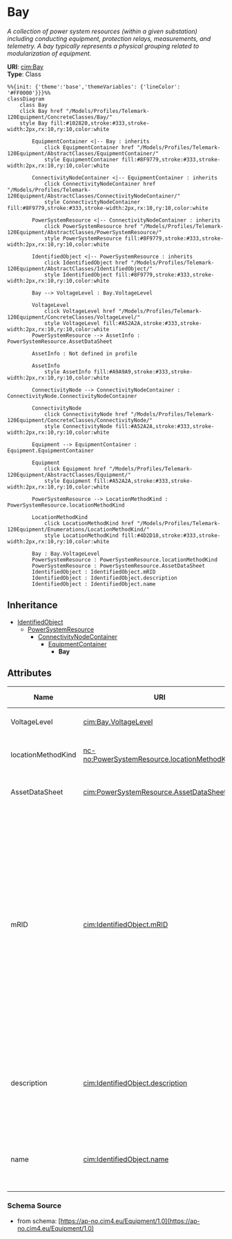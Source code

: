 # Bay

_A collection of power system resources (within a given substation) including conducting equipment, protection relays, measurements, and telemetry.  A bay typically represents a physical grouping related to modularization of equipment._

**URI**: [cim:Bay](https://cim.ucaiug.io/ns#Bay)<br />
**Type**: Class

```mermaid
%%{init: {'theme':'base','themeVariables': {'lineColor': '#FF0000'}}}%%
classDiagram
    class Bay
    click Bay href "/Models/Profiles/Telemark-120Equipment/ConcreteClasses/Bay/"
    style Bay fill:#102820,stroke:#333,stroke-width:2px,rx:10,ry:10,color:white
     
        EquipmentContainer <|-- Bay : inherits
            click EquipmentContainer href "/Models/Profiles/Telemark-120Equipment/AbstractClasses/EquipmentContainer/"
            style EquipmentContainer fill:#8F9779,stroke:#333,stroke-width:2px,rx:10,ry:10,color:white
     
        ConnectivityNodeContainer <|-- EquipmentContainer : inherits
            click ConnectivityNodeContainer href "/Models/Profiles/Telemark-120Equipment/AbstractClasses/ConnectivityNodeContainer/"
            style ConnectivityNodeContainer fill:#8F9779,stroke:#333,stroke-width:2px,rx:10,ry:10,color:white
     
        PowerSystemResource <|-- ConnectivityNodeContainer : inherits
            click PowerSystemResource href "/Models/Profiles/Telemark-120Equipment/AbstractClasses/PowerSystemResource/"
            style PowerSystemResource fill:#8F9779,stroke:#333,stroke-width:2px,rx:10,ry:10,color:white
     
        IdentifiedObject <|-- PowerSystemResource : inherits
            click IdentifiedObject href "/Models/Profiles/Telemark-120Equipment/AbstractClasses/IdentifiedObject/"
            style IdentifiedObject fill:#8F9779,stroke:#333,stroke-width:2px,rx:10,ry:10,color:white

        Bay --> VoltageLevel : Bay.VoltageLevel

        VoltageLevel
            click VoltageLevel href "/Models/Profiles/Telemark-120Equipment/ConcreteClasses/VoltageLevel/"
            style VoltageLevel fill:#A52A2A,stroke:#333,stroke-width:2px,rx:10,ry:10,color:white
        PowerSystemResource --> AssetInfo : PowerSystemResource.AssetDataSheet

        AssetInfo : Not defined in profile

        AssetInfo
            style AssetInfo fill:#A9A9A9,stroke:#333,stroke-width:2px,rx:10,ry:10,color:white

        ConnectivityNode --> ConnectivityNodeContainer : ConnectivityNode.ConnectivityNodeContainer

        ConnectivityNode
            click ConnectivityNode href "/Models/Profiles/Telemark-120Equipment/ConcreteClasses/ConnectivityNode/"
            style ConnectivityNode fill:#A52A2A,stroke:#333,stroke-width:2px,rx:10,ry:10,color:white

        Equipment --> EquipmentContainer : Equipment.EquipmentContainer

        Equipment
            click Equipment href "/Models/Profiles/Telemark-120Equipment/AbstractClasses/Equipment/"
            style Equipment fill:#A52A2A,stroke:#333,stroke-width:2px,rx:10,ry:10,color:white

        PowerSystemResource --> LocationMethodKind : PowerSystemResource.locationMethodKind

        LocationMethodKind
            click LocationMethodKind href "/Models/Profiles/Telemark-120Equipment/Enumerations/LocationMethodKind/"
            style LocationMethodKind fill:#4D2D18,stroke:#333,stroke-width:2px,rx:10,ry:10,color:white

        Bay : Bay.VoltageLevel
        PowerSystemResource : PowerSystemResource.locationMethodKind
        PowerSystemResource : PowerSystemResource.AssetDataSheet
        IdentifiedObject : IdentifiedObject.mRID
        IdentifiedObject : IdentifiedObject.description
        IdentifiedObject : IdentifiedObject.name
```

## Inheritance
* [IdentifiedObject](/Models/Profiles/Telemark-120Equipment/AbstractClasses/IdentifiedObject/)
    * [PowerSystemResource](/Models/Profiles/Telemark-120Equipment/AbstractClasses/PowerSystemResource/)
        * [ConnectivityNodeContainer](/Models/Profiles/Telemark-120Equipment/AbstractClasses/ConnectivityNodeContainer/)
            * [EquipmentContainer](/Models/Profiles/Telemark-120Equipment/AbstractClasses/EquipmentContainer/)
                * **Bay**

## Attributes
| Name | URI | Cardinality and Range | Description | Inheritance |
| ---  | --- | --- | --- | --- |
| VoltageLevel | [cim:Bay.VoltageLevel](https://cim.ucaiug.io/ns#Bay.VoltageLevel) | 0..1 VoltageLevel | The voltage level containing this bay. | direct |
| locationMethodKind | [nc-no:PowerSystemResource.locationMethodKind](http://cim4.eu/ns/nc-no#PowerSystemResource.locationMethodKind) | 0..1 LocationMethodKind | Possible methods to derive geographical location. | PowerSystemResource |
| AssetDataSheet | [cim:PowerSystemResource.AssetDataSheet](https://cim.ucaiug.io/ns#PowerSystemResource.AssetDataSheet) | 0..1 AssetInfo | Datasheet information for this power system resource. | PowerSystemResource |
| mRID | [cim:IdentifiedObject.mRID](https://cim.ucaiug.io/ns#IdentifiedObject.mRID) | 0..1 string | Master resource identifier issued by a model authority. The mRID is unique within an exchange context. Global uniqueness is easily achieved by using a UUID, as specified in RFC 4122, for the mRID. The use of UUID is strongly recommended.For CIMXML data files in RDF syntax conforming to IEC 61970-552, the mRID is mapped to rdf:ID or rdf:about attributes that identify CIM object elements. | IdentifiedObject |
| description | [cim:IdentifiedObject.description](https://cim.ucaiug.io/ns#IdentifiedObject.description) | 0..1 string | The description is a free human readable text describing or naming the object. It may be non unique and may not correlate to a naming hierarchy. | IdentifiedObject |
| name | [cim:IdentifiedObject.name](https://cim.ucaiug.io/ns#IdentifiedObject.name) | 0..1 string | The name is any free human readable and possibly non unique text naming the object. | IdentifiedObject |

### Schema Source
* from schema: [https://ap-no.cim4.eu/Equipment/1.0](https://ap-no.cim4.eu/Equipment/1.0)
